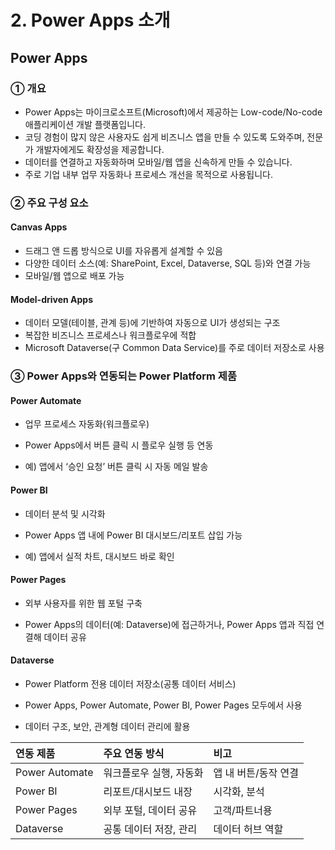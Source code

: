 # 2. Power Apps 소개

## Power Apps

### ① 개요
- Power Apps는 마이크로소프트(Microsoft)에서 제공하는 Low-code/No-code 애플리케이션 개발 플랫폼입니다.
- 코딩 경험이 많지 않은 사용자도 쉽게 비즈니스 앱을 만들 수 있도록 도와주며, 전문가 개발자에게도 확장성을 제공합니다.
- 데이터를 연결하고 자동화하며 모바일/웹 앱을 신속하게 만들 수 있습니다.
- 주로 기업 내부 업무 자동화나 프로세스 개선을 목적으로 사용됩니다.

### ② 주요 구성 요소
#### Canvas Apps
- 드래그 앤 드롭 방식으로 UI를 자유롭게 설계할 수 있음
- 다양한 데이터 소스(예: SharePoint, Excel, Dataverse, SQL 등)와 연결 가능
- 모바일/웹 앱으로 배포 가능

#### Model-driven Apps
- 데이터 모델(테이블, 관계 등)에 기반하여 자동으로 UI가 생성되는 구조
- 복잡한 비즈니스 프로세스나 워크플로우에 적합
- Microsoft Dataverse(구 Common Data Service)를 주로 데이터 저장소로 사용

### ③ Power Apps와 연동되는 Power Platform 제품
#### Power Automate

- 업무 프로세스 자동화(워크플로우)

- Power Apps에서 버튼 클릭 시 플로우 실행 등 연동

- 예) 앱에서 ‘승인 요청’ 버튼 클릭 시 자동 메일 발송

#### Power BI

- 데이터 분석 및 시각화

- Power Apps 앱 내에 Power BI 대시보드/리포트 삽입 가능

- 예) 앱에서 실적 차트, 대시보드 바로 확인

#### Power Pages

- 외부 사용자를 위한 웹 포털 구축

- Power Apps의 데이터(예: Dataverse)에 접근하거나,
Power Apps 앱과 직접 연결해 데이터 공유

#### Dataverse

- Power Platform 전용 데이터 저장소(공통 데이터 서비스)

- Power Apps, Power Automate, Power BI, Power Pages 모두에서 사용

- 데이터 구조, 보안, 관계형 데이터 관리에 활용

| 연동 제품          | 주요 연동 방식      | 비고           |
| :------------- | :------------ | :----------- |
| Power Automate | 워크플로우 실행, 자동화 | 앱 내 버튼/동작 연결 |
| Power BI       | 리포트/대시보드 내장   | 시각화, 분석      |
| Power Pages    | 외부 포털, 데이터 공유 | 고객/파트너용      |
| Dataverse      | 공통 데이터 저장, 관리 | 데이터 허브 역할    |
